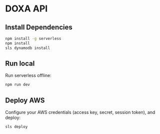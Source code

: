 # DOXA API

## Install Dependencies

```sh
npm install -g serverless
npm install
sls dynamodb install
```

## Run local

Run serverless offline:

```sh
npm run dev
```

## Deploy AWS

Configure your AWS credentials (access key, secret, session token), and deploy:

```sh
sls deploy
```
